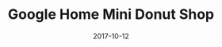 ---
layout: site
title: "Google Home Mini Donut Shop"
date: 2017-10-12
categories: [google]
version: 0.0.0
major: 0
minor: 0
patch: 0
slug: google-home-mini-donut-shop
link: https://donuts.withgoogle.com/
submitter: lpolepeddi
permalink: /sites/:slug
---